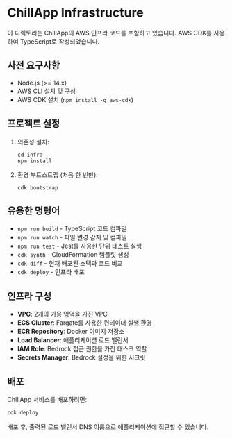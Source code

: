 # ChillApp Infrastructure

이 디렉토리는 ChillApp의 AWS 인프라 코드를 포함하고 있습니다. AWS CDK를 사용하여 TypeScript로 작성되었습니다.

## 사전 요구사항

* Node.js (>= 14.x)
* AWS CLI 설치 및 구성
* AWS CDK 설치 (`npm install -g aws-cdk`)

## 프로젝트 설정

1. 의존성 설치:
   ```
   cd infra
   npm install
   ```

2. 환경 부트스트랩 (처음 한 번만):
   ```
   cdk bootstrap
   ```

## 유용한 명령어

* `npm run build` - TypeScript 코드 컴파일
* `npm run watch` - 파일 변경 감지 및 컴파일
* `npm run test` - Jest를 사용한 단위 테스트 실행
* `cdk synth` - CloudFormation 템플릿 생성
* `cdk diff` - 현재 배포된 스택과 코드 비교
* `cdk deploy` - 인프라 배포

## 인프라 구성

* **VPC**: 2개의 가용 영역을 가진 VPC
* **ECS Cluster**: Fargate를 사용한 컨테이너 실행 환경
* **ECR Repository**: Docker 이미지 저장소
* **Load Balancer**: 애플리케이션 로드 밸런서
* **IAM Role**: Bedrock 접근 권한을 가진 태스크 역할
* **Secrets Manager**: Bedrock 설정을 위한 시크릿

## 배포

ChillApp 서비스를 배포하려면:

```bash
cdk deploy
```

배포 후, 출력된 로드 밸런서 DNS 이름으로 애플리케이션에 접근할 수 있습니다. 